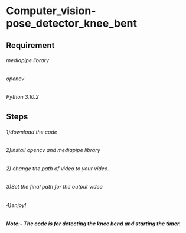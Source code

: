 # Computer_vision-pose_detector_knee_bent
## Requirement
######  mediapipe library
######   opencv
######   Python 3.10.2
## Steps
###### 1)download the code  
###### 2)install opencv and mediapipe library
###### 2) change the path of video to your video.
###### 3)Set the final path for the output video
###### 4)enjoy!
##### Note:- The code is for detecting the knee bend and starting the timer.
